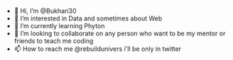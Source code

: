 - 👋 Hi, I’m @Bukhari30
- 👀 I’m interested in Data and sometimes about Web
- 🌱 I’m currently learning Phyton
- 💞️ I’m looking to collaborate on any person who want to be my mentor or friends to teach me coding
- 📫 How to reach me @rebuildunivers i'll be only in twitter

<!---
Bukhari30/Bukhari30 is a ✨ special ✨ repository because its `README.md` (this file) appears on your GitHub profile.
You can click the Preview link to take a look at your changes.
--->

